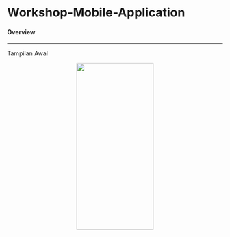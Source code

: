 # Workshop-Mobile-Application
<h4>Overview</h4>
<hr>
<p>Tampilan Awal</p>
<p align="center">
<img align="center" src="https://user-images.githubusercontent.com/74761484/136246471-2a218a28-6c2a-4b57-b91a-62107306426f.jpg" width="180px" height="390px">
</p>
